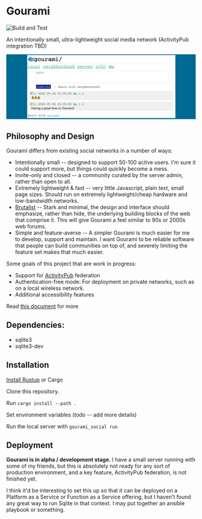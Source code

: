 # Gourami
![Build and Test](https://github.com/alexwennerberg/gourami/workflows/Build%20and%20Test/badge.svg)

An intentionally small, ultra-lightweight social media network (ActivityPub integration TBD)

![image](docs/demo.jpg)

## Philosophy and Design

Gourami differs from existing social networks in a number of ways:
* Intentionally small -- designed to support 50-100 active users. I'm sure it could support more, but things could quickly become a mess.
* Invite-only and closed -- a community curated by the server admin, rather than open to all.
* Extremely lightweight & fast -- very little Javascript, plain text, small page sizes. Should run on extremely lightweight/cheap hardware and low-bandwidth networks. 
* [Brutalist](https://brutalist-web.design/) -- Stark and minimal, the design and interface should emphasize, rather than hide, the underlying building blocks of the web that comprise it. This will give Gourami a feel similar to 90s or 2000s web forums. 
* Simple and feature-averse -- A simpler Gourami is much easier for me to develop, support and maintain. I want Gourami to be reliable software that people can build communities on top of, and severely limiting the feature set makes that much easier.

Some goals of this project that are work in progress:
* Support for [ActivityPub](https://activitypub.rocks/) federation
* Authentication-free mode: For deployment on private networks, such as on a local wireless network.
* Additional accessibility features

Read [this document](https://git.sr.ht/~alexwennerberg/gourami-social/tree/master/PHILOSOPHY.md) for more

## Dependencies:

* sqlite3
* sqlite3-dev

## Installation

[Install Rustup](https://doc.rust-lang.org/cargo/getting-started/installation.html) or Cargo

Clone this repository.

Run `cargo install --path .`

Set environment variables (todo -- add more details)

Run the local server with `gourami_social run`

## Deployment

**Gourami is in alpha / development stage.** I have a small server running with some of my friends, but this is absolutely not ready for any sort of production environment, and a key feature, ActivityPub federation, is not finished yet.

I think it'd be interesting to set this up so that it can be deployed on a Platform as a Service or Function as a Service offering, but I haven't found any great way to run Sqlite in that context. I may put together an ansible playbook or something.
